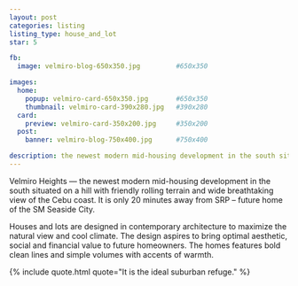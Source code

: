 ```yaml
---
layout: post
categories: listing
listing_type: house_and_lot
star: 5

fb:
  image: velmiro-blog-650x350.jpg         #650x350

images:
  home:
    popup: velmiro-card-650x350.jpg       #650x350
    thumbnail: velmiro-card-390x280.jpg   #390x280
  card:
    preview: velmiro-card-350x200.jpg     #350x200
  post:
    banner: velmiro-blog-750x400.jpg      #750x400

description: the newest modern mid-housing development in the south situated on a hill with friendly rolling terrain and wide breathtaking view of the Cebu coast. It is only 20 minutes away from SRP – future home of the SM Seaside City.
---
```


Velmiro Heights — the newest modern mid-housing development in the south situated on a hill with friendly rolling terrain and wide breathtaking view of the Cebu coast. It is only 20 minutes away from SRP – future home of the SM Seaside City.
 

 Houses and lots are designed in contemporary architecture to maximize the natural view and cool climate. The design aspires to bring optimal aesthetic, social and financial value to future homeowners. The homes features bold clean lines and simple volumes with accents of warmth.

 {% include quote.html quote="It is the ideal suburban refuge." %}